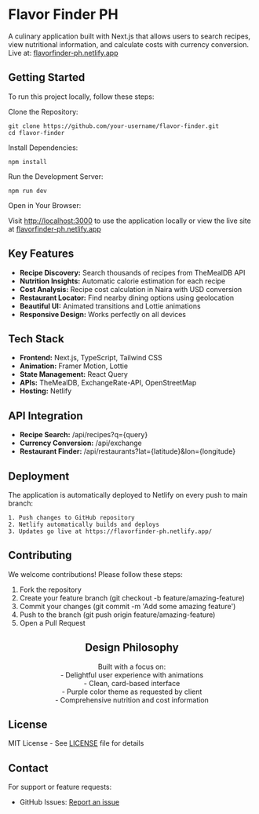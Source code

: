 <h1>Flavor Finder PH</h1>
<p>A culinary application built with Next.js that allows users to search recipes, view nutritional information, and calculate costs with currency conversion. Live at: <a href="https://flavorfinder-ph.netlify.app/" target="_blank">flavorfinder-ph.netlify.app</a></p>

<h2>Getting Started</h2>
<p>To run this project locally, follow these steps:</p>

<p>Clone the Repository:</p>
<pre><code>git clone https://github.com/your-username/flavor-finder.git
cd flavor-finder</code></pre>

<p>Install Dependencies:</p>
<pre><code>npm install</code></pre>

<p>Run the Development Server:</p>
<pre><code>npm run dev</code></pre>

<p>Open in Your Browser:</p>
<p>Visit <a href="http://localhost:3000">http://localhost:3000</a> to use the application locally or view the live site at <a href="https://flavorfinder-ph.netlify.app/" target="_blank">flavorfinder-ph.netlify.app</a></p>

<h2>Key Features</h2>
<ul>
  <li><strong>Recipe Discovery:</strong> Search thousands of recipes from TheMealDB API</li>
  <li><strong>Nutrition Insights:</strong> Automatic calorie estimation for each recipe</li>
  <li><strong>Cost Analysis:</strong> Recipe cost calculation in Naira with USD conversion</li>
  <li><strong>Restaurant Locator:</strong> Find nearby dining options using geolocation</li>
  <li><strong>Beautiful UI:</strong> Animated transitions and Lottie animations</li>
  <li><strong>Responsive Design:</strong> Works perfectly on all devices</li>
</ul>

<h2>Tech Stack</h2>
<ul>
  <li><strong>Frontend:</strong> Next.js, TypeScript, Tailwind CSS</li>
  <li><strong>Animation:</strong> Framer Motion, Lottie</li>
  <li><strong>State Management:</strong> React Query</li>
  <li><strong>APIs:</strong> TheMealDB, ExchangeRate-API, OpenStreetMap</li>
  <li><strong>Hosting:</strong> Netlify</li>
</ul>

<h2>API Integration</h2>
<ul>
  <li><strong>Recipe Search:</strong> /api/recipes?q={query}</li>
  <li><strong>Currency Conversion:</strong> /api/exchange</li>
  <li><strong>Restaurant Finder:</strong> /api/restaurants?lat={latitude}&lon={longitude}</li>
</ul>

<h2>Deployment</h2>
<p>The application is automatically deployed to Netlify on every push to main branch:</p>
<pre><code>1. Push changes to GitHub repository
2. Netlify automatically builds and deploys
3. Updates go live at https://flavorfinder-ph.netlify.app/</code></pre>

<h2>Contributing</h2>
<p>We welcome contributions! Please follow these steps:</p>
<ol>
  <li>Fork the repository</li>
  <li>Create your feature branch (git checkout -b feature/amazing-feature)</li>
  <li>Commit your changes (git commit -m 'Add some amazing feature')</li>
  <li>Push to the branch (git push origin feature/amazing-feature)</li>
  <li>Open a Pull Request</li>
</ol>

<h2 style="text-align: center;">Design Philosophy</h2>
<p style="text-align: center;">
Built with a focus on:<br>
- Delightful user experience with animations<br>
- Clean, card-based interface<br>
- Purple color theme as requested by client<br>
- Comprehensive nutrition and cost information
</p>

<h2>License</h2>
<p>MIT License - See <a href="LICENSE">LICENSE</a> file for details</p>

<h2>Contact</h2>
<p>For support or feature requests:</p>
<ul>
  <li>GitHub Issues: <a href="https://github.com/your-username/flavor-finder/issues">Report an issue</a></li>
</ul>
